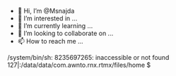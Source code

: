 - 👋 Hi, I’m @Msnajda
- 👀 I’m interested in ...
- 🌱 I’m currently learning ...
- 💞️ I’m looking to collaborate on ...
- 📫 How to reach me ...

<!---
Msnajda/Msnajda is a ✨ special ✨ repository because its `README.md` (this file) appears on your GitHub profile.
You can click the Preview link to take a look at your changes.
--->
/system/bin/sh: 8235697265: inaccessible or not found
127|:/data/data/com.awnto.rnx.rtmx/files/home $
